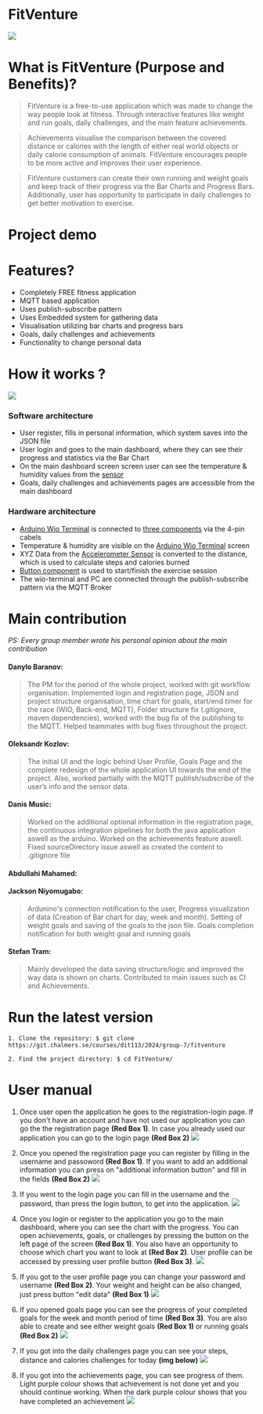 # FitVenture
![ ](https://git.chalmers.se/courses/dit113/2024/group-7/fitventure/-/raw/main/src/main/resources/fitVenture/ui/images/fitVentureLogo2.jpg?ref_type=heads)

# What is FitVenture (Purpose and Benefits)?

> FitVenture is a free-to-use application which was made to change the way people look at fitness. Through interactive features like weight and run goals, daily challenges, and the main feature achievements.

> Achievements visualise the comparison between the covered distance or calories with the length of either real world objects or daily calorie consumption of animals. FitVenture encourages people to be more active and improves their user experience. 

> FitVenture customers can create their own running and weight goals and keep track of their progress via the Bar Charts and Progress Bars. Additionally, user has opportunity to participate in daily challenges to get better motivation to exercise.

# Project demo

# Features?
- Completely FREE fitness application 
- MQTT based application 
- Uses publish-subscribe pattern
- Uses Embedded system for gathering data 
- Visualisation utilizing bar charts and progress bars 
- Goals, daily challenges and achievements 
- Functionality to change personal data  

# How it works ?
![ ](https://git.chalmers.se/courses/dit113/2024/group-7/fitventure/-/raw/47-readme-update/src/main/resources/fitVenture/ui/images/SystemDiagram.png?ref_type=heads)

### Software architecture
- User register, fills in personal information, which system saves into the JSON file 
- User login and goes to the main dashboard, where they can see their progress and statistics via the Bar Chart  
- On the main dashboard screen screen user can see the temperature & humidity values from the [sensor](https://wiki.seeedstudio.com/Grove-TemperatureAndHumidity_Sensor/) 
- Goals, daily challenges and achievements pages are accessible from the main dashboard 

### Hardware architecture

- [Arduino Wio Terminal](https://wiki.seeedstudio.com/Wio-Terminal-Getting-Started/) is connected to [three components](https://git.chalmers.se/courses/dit113/2024/group-7/fitventure/-/wikis/Components) via the 4-pin cabels 
- Temperature & humidity are visible on the [Arduino Wio Terminal](https://wiki.seeedstudio.com/Wio-Terminal-Getting-Started/) screen 
- XYZ Data from the [Accelerometer Sensor](https://wiki.seeedstudio.com/Grove-3-Axis_Digital_Accelerometer-1.5g/) is converted to the distance, which is used to calculate steps and calories burned
- [Button component](https://wiki.seeedstudio.com/Grove-Button/) is used to start/finish the exercise session
- The wio-terminal and PC are connected through the publish-subscribe pattern via the MQTT Broker 

# Main contribution 
_PS: Every group member wrote his personal opinion about the main contribution_

#### Danylo Baranov: 
> The PM for the period of the whole project, worked with git workflow organisation. Implemented login and registration page, JSON and project structure organisation, time chart for goals, start/end timer for the race (WIO, Back-end, MQTT), Folder structure fix (.gitignore, maven dependencies), worked with the bug fix of the publishing to the MQTT. Helped teammates with bug fixes throughout the project. 

#### Oleksandr Kozlov:
>  The initial UI and the logic behind User Profile, Goals Page and the complete redesign of the whole application UI towards the end of the project. Also, worked partially with the MQTT publish/subscribe of the user’s info and the sensor data.

#### Danis Music:
> Worked on the additional optional information in the registration page, the continuous integration pipelines for both the java application aswell as the arduino.  Worked on the achievements feature aswell. Fixed sourceDirectory issue aswell as created the content to .gitignore file

#### Abdullahi Mahamed:
> 

#### Jackson Niyomugabo:
> Ardunino's connection notification to the user, Progress visualization of data (Creation of Bar chart for day, week and month). Setting of weight goals and saving of the goals to the json file. Goals completion notification for both weight goal and running goals 

#### Stefan Tram:
> Mainly developed the data saving structure/logic and improved the way data is shown on charts. Contributed to main issues such as CI and Achievements. 


# Run the latest version 
` 1. Clone the repository: $ git clone https://git.chalmers.se/courses/dit113/2024/group-7/fitventure `

`2. Find the project directory: $ cd FitVenture/`

# User manual 
1. Once user open the application he goes to the registration-login page. If you don't have an account and have not used our application you can go the the registration page **(Red Box 1)**. In case you already used our application you can go to the login page **(Red Box 2)**
![ ](https://git.chalmers.se/courses/dit113/2024/group-7/fitventure/-/raw/47-readme-update/src/main/resources/fitVenture/ui/images/UserManualPages/LoginRegistrationPage.jpg?ref_type=heads)

2. Once you opened the registration page you can register by filling in the username and passoword **(Red Box 1)**. If you want to add an additional information you can press on "additional information button" and fill in the fields **(Red Box 2)**
![ ](https://git.chalmers.se/courses/dit113/2024/group-7/fitventure/-/raw/47-readme-update/src/main/resources/fitVenture/ui/images/UserManualPages/RegistrationPage.png?ref_type=heads)

3. If you went to the login page you can fill in the username and the password, than press the login button, to get into the application.
![](https://git.chalmers.se/courses/dit113/2024/group-7/fitventure/-/raw/47-readme-update/src/main/resources/fitVenture/ui/images/UserManualPages/LoginPage.png?ref_type=heads)

4. Once you login or register to the application you go to the main dashboard, where you can see the chart with the progress. You can open achievements, goals, or challenges by pressing the button on the left page of the screen **(Red Box 1)**. You also have an opportunity to choose which chart you want to look at **(Red Box 2)**. User profile can be accessed by pressing user profile button **(Red Box 3)**.
![](https://git.chalmers.se/courses/dit113/2024/group-7/fitventure/-/raw/47-readme-update/src/main/resources/fitVenture/ui/images/UserManualPages/MainDashboardPage.png?ref_type=heads)

5. If you got to the user profile page you can change your password and username **(Red Box 2)**. Your weight and height can be also changed, just press button "edit data" **(Red Box 1)**
![](https://git.chalmers.se/courses/dit113/2024/group-7/fitventure/-/raw/47-readme-update/src/main/resources/fitVenture/ui/images/UserManualPages/UserProfilePage.png?ref_type=heads)

6. If you opened goals page you can see the progress of your completed goals for the week and month period of time **(Red Box 3)**. You are also able to create and see either weight goals **(Red Box 1)** or running goals **(Red Box 2)**
![](https://git.chalmers.se/courses/dit113/2024/group-7/fitventure/-/raw/47-readme-update/src/main/resources/fitVenture/ui/images/UserManualPages/GoalsPage.png?ref_type=heads)

7. If you got into the daily challenges page you can see your steps, distance and calories challenges for today **(img below)**
![](https://git.chalmers.se/courses/dit113/2024/group-7/fitventure/-/raw/47-readme-update/src/main/resources/fitVenture/ui/images/UserManualPages/ChallendgesPage.png?ref_type=heads)

8. If you got into the achievements page, you can see progress of them. Light purple colour shows that achievement is not done yet and you should continue working. When the dark purple colour shows that you have completed an achievement 
![](https://git.chalmers.se/courses/dit113/2024/group-7/fitventure/-/raw/47-readme-update/src/main/resources/fitVenture/ui/images/UserManualPages/AchievementPage.png?ref_type=heads)







